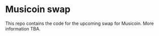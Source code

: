 # Musicoin swap

This repo contains the code for the upcoming swap for Musicoin. More information TBA.
